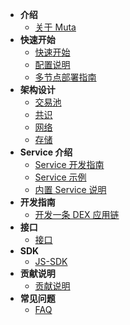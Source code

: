 - **介绍**
	- [关于 Muta](/intro.md)
- **快速开始**
	- [快速开始](/getting_started.md)
	- [配置说明](/config.md)
	- [多节点部署指南](./multi_node_deploy.md)
- **架构设计**
	<!-- - [整体架构](/arch.md) -->
	- [交易池](/transaction_pool.md)
	- [共识](/overlord.md)
	- [网络](/network.md)
	- [存储](/storage.md)
- **Service 介绍**
	- [Service 开发指南](/service_dev.md)
	- [Service 示例](/service_eg.md)
	- [内置 Service 说明](/metadata_service.md)
- **开发指南**
    - [开发一条 DEX 应用链](dex.md)
- **接口**
	- [接口](/graphql_api.md)
- **SDK**
	- [JS-SDK](/js_sdk.md)
- **贡献说明**
	- [贡献说明](/contribute.md)
- **常见问题**
    - [FAQ](./faq)
